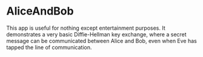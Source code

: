 AliceAndBob
===========

This app is useful for nothing except entertainment purposes. It demonstrates a very basic Diffie-Hellman key exchange, where a secret message can be communicated between Alice and Bob, even when Eve has tapped the line of communication.
